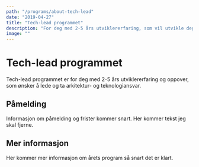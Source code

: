 ```yaml
---
path: "/programs/about-tech-lead"
date: "2019-04-27"
title: "Tech-lead programmet"
description: "For deg med 2-5 års utviklererfaring, som vil utvikle deg videre som tech-lead og arkitekt på et utviklingsteam."
image: ""
---
```


# Tech-lead programmet

Tech-lead programmet er for deg med 2-5 års utviklererfaring og oppover, som ønsker å lede og ta arkitektur- og teknologiansvar.

## Påmelding

Informasjon om påmelding og frister kommer snart.
Her kommer tekst jeg skal fjerne.

## Mer informasjon

Her kommer mer informasjon om årets program så snart det er klart.
